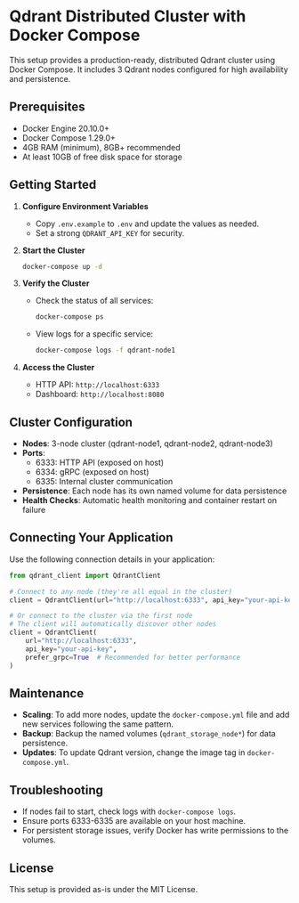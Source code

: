 # Qdrant Distributed Cluster with Docker Compose

This setup provides a production-ready, distributed Qdrant cluster using Docker Compose. It includes 3 Qdrant nodes configured for high availability and persistence.

## Prerequisites

- Docker Engine 20.10.0+
- Docker Compose 1.29.0+
- 4GB RAM (minimum), 8GB+ recommended
- At least 10GB of free disk space for storage

## Getting Started

1. **Configure Environment Variables**
   - Copy `.env.example` to `.env` and update the values as needed.
   - Set a strong `QDRANT_API_KEY` for security.

2. **Start the Cluster**
   ```bash
   docker-compose up -d
   ```

3. **Verify the Cluster**
   - Check the status of all services:
     ```bash
     docker-compose ps
     ```
   - View logs for a specific service:
     ```bash
     docker-compose logs -f qdrant-node1
     ```

4. **Access the Cluster**
   - HTTP API: `http://localhost:6333`
   - Dashboard: `http://localhost:8080`

## Cluster Configuration

- **Nodes**: 3-node cluster (qdrant-node1, qdrant-node2, qdrant-node3)
- **Ports**:
  - 6333: HTTP API (exposed on host)
  - 6334: gRPC (exposed on host)
  - 6335: Internal cluster communication
- **Persistence**: Each node has its own named volume for data persistence
- **Health Checks**: Automatic health monitoring and container restart on failure

## Connecting Your Application

Use the following connection details in your application:

```python
from qdrant_client import QdrantClient

# Connect to any node (they're all equal in the cluster)
client = QdrantClient(url="http://localhost:6333", api_key="your-api-key")

# Or connect to the cluster via the first node
# The client will automatically discover other nodes
client = QdrantClient(
    url="http://localhost:6333",
    api_key="your-api-key",
    prefer_grpc=True  # Recommended for better performance
)
```

## Maintenance

- **Scaling**: To add more nodes, update the `docker-compose.yml` file and add new services following the same pattern.
- **Backup**: Backup the named volumes (`qdrant_storage_node*`) for data persistence.
- **Updates**: To update Qdrant version, change the image tag in `docker-compose.yml`.

## Troubleshooting

- If nodes fail to start, check logs with `docker-compose logs`.
- Ensure ports 6333-6335 are available on your host machine.
- For persistent storage issues, verify Docker has write permissions to the volumes.

## License

This setup is provided as-is under the MIT License.
